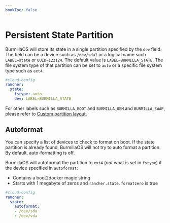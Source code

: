 ```yaml
---
bookToc: false
---
```

# Persistent State Partition

BurmillaOS will store its state in a single partition specified by the `dev` field.  The field can be a device such as `/dev/sda1` or a logical name such `LABEL=state` or `UUID=123124`.  The default value is `LABEL=BURMILLA_STATE`.  The file system type of that partition can be set to `auto` or a specific file system type such as `ext4`.

```yaml
#cloud-config
rancher:
  state:
    fstype: auto
    dev: LABEL=BURMILLA_STATE
```

For other labels such as `BURMILLA_BOOT` and `BURMILLA_OEM` and `BURMILLA_SWAP`, please refer to [Custom partition layout](/docs/storage/custom-partition-layout).

## Autoformat

You can specify a list of devices to check to format on boot. If the state partition is already found, BurmillaOS will not try to auto format a partition. By default, auto-formatting is off.

BurmillaOS will autoformat the partition to `ext4` (_not_ what is set in `fstype`) if the device specified in `autoformat`:

* Contains a boot2docker magic string
* Starts with 1 megabyte of zeros and `rancher.state.formatzero` is true


```yaml
#cloud-config
rancher:
  state:
    autoformat:
    - /dev/sda
    - /dev/vda
```
